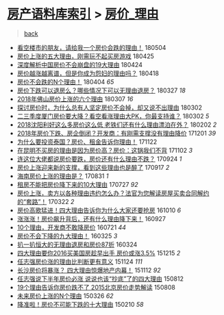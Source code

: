 [房产语料库索引](../../README.md)  > [房价_理由](房价_理由.md)
====
> [back](../README.md)

- [看空楼市的朋友，请给我一个房价会跌的理由！](http://jkwz.applinzi.com/ittc/7099290258254595088.html#%E7%9C%8B%E7%A9%BA%E6%A5%BC%E5%B8%82%E7%9A%84%E6%9C%8B%E5%8F%8B%EF%BC%8C%E8%AF%B7%E7%BB%99%E6%88%91%E4%B8%80%E4%B8%AA%E6%88%BF%E4%BB%B7%E4%BC%9A%E8%B7%8C%E7%9A%84%E7%90%86%E7%94%B1%EF%BC%81) 180504  
- [房价上涨的五大理由，刚需玩不起买房游戏](http://jkwz.applinzi.com/ittc/7095893621016626183.html#%E6%88%BF%E4%BB%B7%E4%B8%8A%E6%B6%A8%E7%9A%84%E4%BA%94%E5%A4%A7%E7%90%86%E7%94%B1%EF%BC%8C%E5%88%9A%E9%9C%80%E7%8E%A9%E4%B8%8D%E8%B5%B7%E4%B9%B0%E6%88%BF%E6%B8%B8%E6%88%8F) 180425  
- [深度解析中国房价不会崩盘的19大理由](http://jkwz.applinzi.com/ittc/7095598443483628560.html#%E6%B7%B1%E5%BA%A6%E8%A7%A3%E6%9E%90%E4%B8%AD%E5%9B%BD%E6%88%BF%E4%BB%B7%E4%B8%8D%E4%BC%9A%E5%B4%A9%E7%9B%98%E7%9A%8419%E5%A4%A7%E7%90%86%E7%94%B1) 180424  
- [房价越涨越离谱，但是你成为怨妇的理由吗？](http://jkwz.applinzi.com/ittc/7093459884488262667.html#%E6%88%BF%E4%BB%B7%E8%B6%8A%E6%B6%A8%E8%B6%8A%E7%A6%BB%E8%B0%B1%EF%BC%8C%E4%BD%86%E6%98%AF%E4%BD%A0%E6%88%90%E4%B8%BA%E6%80%A8%E5%A6%87%E7%9A%84%E7%90%86%E7%94%B1%E5%90%97%EF%BC%9F) 180418  
- [房价不会跌的N个理由！](http://jkwz.applinzi.com/ittc/7088178758421054475.html#%E6%88%BF%E4%BB%B7%E4%B8%8D%E4%BC%9A%E8%B7%8C%E7%9A%84N%E4%B8%AA%E7%90%86%E7%94%B1%EF%BC%81) 180404 *65* 
- [房价下跌可以退房么？哪些情况下可以无理由退房？](http://jkwz.applinzi.com/ittc/7084922830817068043.html#%E6%88%BF%E4%BB%B7%E4%B8%8B%E8%B7%8C%E5%8F%AF%E4%BB%A5%E9%80%80%E6%88%BF%E4%B9%88%EF%BC%9F%E5%93%AA%E4%BA%9B%E6%83%85%E5%86%B5%E4%B8%8B%E5%8F%AF%E4%BB%A5%E6%97%A0%E7%90%86%E7%94%B1%E9%80%80%E6%88%BF%EF%BC%9F) 180327 *18* 
- [2018年佛山房价上涨的六个理由](http://jkwz.applinzi.com/ittc/7077675005532177418.html#2018%E5%B9%B4%E4%BD%9B%E5%B1%B1%E6%88%BF%E4%BB%B7%E4%B8%8A%E6%B6%A8%E7%9A%84%E5%85%AD%E4%B8%AA%E7%90%86%E7%94%B1) 180307 *16* 
- [探讨房价时，为什么总有人坚定房价不会掉，却又说不出理由](http://jkwz.applinzi.com/ittc/7075851032850859014.html#%E6%8E%A2%E8%AE%A8%E6%88%BF%E4%BB%B7%E6%97%B6%EF%BC%8C%E4%B8%BA%E4%BB%80%E4%B9%88%E6%80%BB%E6%9C%89%E4%BA%BA%E5%9D%9A%E5%AE%9A%E6%88%BF%E4%BB%B7%E4%B8%8D%E4%BC%9A%E6%8E%89%EF%BC%8C%E5%8D%B4%E5%8F%88%E8%AF%B4%E4%B8%8D%E5%87%BA%E7%90%86%E7%94%B1) 180302  
- [二三季度厦门房价要大降？看空看涨理由大PK，你最支持谁？](http://jkwz.applinzi.com/ittc/7075806636302402566.html#%E4%BA%8C%E4%B8%89%E5%AD%A3%E5%BA%A6%E5%8E%A6%E9%97%A8%E6%88%BF%E4%BB%B7%E8%A6%81%E5%A4%A7%E9%99%8D%EF%BC%9F%E7%9C%8B%E7%A9%BA%E7%9C%8B%E6%B6%A8%E7%90%86%E7%94%B1%E5%A4%A7PK%EF%BC%8C%E4%BD%A0%E6%9C%80%E6%94%AF%E6%8C%81%E8%B0%81%EF%BC%9F) 180302 *5* 
- [2018沈阳利好这么多房价这么低 老铁们还有什么理由漂泊在外？](http://jkwz.applinzi.com/ittc/7065413922683618315.html#2018%E6%B2%88%E9%98%B3%E5%88%A9%E5%A5%BD%E8%BF%99%E4%B9%88%E5%A4%9A%E6%88%BF%E4%BB%B7%E8%BF%99%E4%B9%88%E4%BD%8E+%E8%80%81%E9%93%81%E4%BB%AC%E8%BF%98%E6%9C%89%E4%BB%80%E4%B9%88%E7%90%86%E7%94%B1%E6%BC%82%E6%B3%8A%E5%9C%A8%E5%A4%96%EF%BC%9F) 180202 *2* 
- [2018年房价下跌、房企倒闭？开发商：有刚需支撑没有理由降价](http://jkwz.applinzi.com/ittc/7042063869428630545.html#2018%E5%B9%B4%E6%88%BF%E4%BB%B7%E4%B8%8B%E8%B7%8C%E3%80%81%E6%88%BF%E4%BC%81%E5%80%92%E9%97%AD%EF%BC%9F%E5%BC%80%E5%8F%91%E5%95%86%EF%BC%9A%E6%9C%89%E5%88%9A%E9%9C%80%E6%94%AF%E6%92%91%E6%B2%A1%E6%9C%89%E7%90%86%E7%94%B1%E9%99%8D%E4%BB%B7) 171201 *39* 
- [为什么要投资泰国？房价、租金告诉你理由！](http://jkwz.applinzi.com/ittc/7038690397457482768.html#%E4%B8%BA%E4%BB%80%E4%B9%88%E8%A6%81%E6%8A%95%E8%B5%84%E6%B3%B0%E5%9B%BD%EF%BC%9F%E6%88%BF%E4%BB%B7%E3%80%81%E7%A7%9F%E9%87%91%E5%91%8A%E8%AF%89%E4%BD%A0%E7%90%86%E7%94%B1%EF%BC%81) 171122  
- [在昆明不买房的理由是因为房价高？房价：这锅我们不背](http://jkwz.applinzi.com/ittc/7031346170750845968.html#%E5%9C%A8%E6%98%86%E6%98%8E%E4%B8%8D%E4%B9%B0%E6%88%BF%E7%9A%84%E7%90%86%E7%94%B1%E6%98%AF%E5%9B%A0%E4%B8%BA%E6%88%BF%E4%BB%B7%E9%AB%98%EF%BC%9F%E6%88%BF%E4%BB%B7%EF%BC%9A%E8%BF%99%E9%94%85%E6%88%91%E4%BB%AC%E4%B8%8D%E8%83%8C) 171102 *3* 
- [连这位大佬都说房价要跌，房价还有什么理由不跌？](http://jkwz.applinzi.com/ittc/7016865588331414544.html#%E8%BF%9E%E8%BF%99%E4%BD%8D%E5%A4%A7%E4%BD%AC%E9%83%BD%E8%AF%B4%E6%88%BF%E4%BB%B7%E8%A6%81%E8%B7%8C%EF%BC%8C%E6%88%BF%E4%BB%B7%E8%BF%98%E6%9C%89%E4%BB%80%E4%B9%88%E7%90%86%E7%94%B1%E4%B8%8D%E8%B7%8C%EF%BC%9F) 170924 *1* 
- [房价上涨迎来新的支撑，看到这些理由也是醉了](http://jkwz.applinzi.com/ittc/7014331662949942288.html#%E6%88%BF%E4%BB%B7%E4%B8%8A%E6%B6%A8%E8%BF%8E%E6%9D%A5%E6%96%B0%E7%9A%84%E6%94%AF%E6%92%91%EF%BC%8C%E7%9C%8B%E5%88%B0%E8%BF%99%E4%BA%9B%E7%90%86%E7%94%B1%E4%B9%9F%E6%98%AF%E9%86%89%E4%BA%86) 170917 *2* 
- [海南房价上涨的理由是？](http://jkwz.applinzi.com/ittc/7007997889996129297.html#%E6%B5%B7%E5%8D%97%E6%88%BF%E4%BB%B7%E4%B8%8A%E6%B6%A8%E7%9A%84%E7%90%86%E7%94%B1%E6%98%AF%EF%BC%9F) 170831 *1* 
- [租房不能把房价降下来的10大理由](http://jkwz.applinzi.com/ittc/6995038420735624208.html#%E7%A7%9F%E6%88%BF%E4%B8%8D%E8%83%BD%E6%8A%8A%E6%88%BF%E4%BB%B7%E9%99%8D%E4%B8%8B%E6%9D%A5%E7%9A%8410%E5%A4%A7%E7%90%86%E7%94%B1) 170727 *92* 
- [房价上涨，卖方以各种理由违约怎么办？法官为您解读房屋买卖合同解约的“套路”！](http://jkwz.applinzi.com/ittc/6947816933046092804.html#%E6%88%BF%E4%BB%B7%E4%B8%8A%E6%B6%A8%EF%BC%8C%E5%8D%96%E6%96%B9%E4%BB%A5%E5%90%84%E7%A7%8D%E7%90%86%E7%94%B1%E8%BF%9D%E7%BA%A6%E6%80%8E%E4%B9%88%E5%8A%9E%EF%BC%9F%E6%B3%95%E5%AE%98%E4%B8%BA%E6%82%A8%E8%A7%A3%E8%AF%BB%E6%88%BF%E5%B1%8B%E4%B9%B0%E5%8D%96%E5%90%88%E5%90%8C%E8%A7%A3%E7%BA%A6%E7%9A%84%E2%80%9C%E5%A5%97%E8%B7%AF%E2%80%9D%EF%BC%81) 170322 *2* 
- [房价高歌猛进！四大理由告诉你为什么大家还要抢房](http://jkwz.applinzi.com/ittc/6887406880254592004.html#%E6%88%BF%E4%BB%B7%E9%AB%98%E6%AD%8C%E7%8C%9B%E8%BF%9B%EF%BC%81%E5%9B%9B%E5%A4%A7%E7%90%86%E7%94%B1%E5%91%8A%E8%AF%89%E4%BD%A0%E4%B8%BA%E4%BB%80%E4%B9%88%E5%A4%A7%E5%AE%B6%E8%BF%98%E8%A6%81%E6%8A%A2%E6%88%BF) 161010 *6* 
- [涨涨涨！房价飙升背后，还有什么理由降下来！](http://jkwz.applinzi.com/ittc/6882558972405482501.html#%E6%B6%A8%E6%B6%A8%E6%B6%A8%EF%BC%81%E6%88%BF%E4%BB%B7%E9%A3%99%E5%8D%87%E8%83%8C%E5%90%8E%EF%BC%8C%E8%BF%98%E6%9C%89%E4%BB%80%E4%B9%88%E7%90%86%E7%94%B1%E9%99%8D%E4%B8%8B%E6%9D%A5%EF%BC%81) 160927  
- [10个理由，开发商不敢降房价](http://jkwz.applinzi.com/ittc/6857247916934300676.html#10%E4%B8%AA%E7%90%86%E7%94%B1%EF%BC%8C%E5%BC%80%E5%8F%91%E5%95%86%E4%B8%8D%E6%95%A2%E9%99%8D%E6%88%BF%E4%BB%B7) 160721 *44* 
- [房价不会下降的九大理由！](http://jkwz.applinzi.com/ittc/6813659710125245444.html#%E6%88%BF%E4%BB%B7%E4%B8%8D%E4%BC%9A%E4%B8%8B%E9%99%8D%E7%9A%84%E4%B9%9D%E5%A4%A7%E7%90%86%E7%94%B1%EF%BC%81) 160325 *3* 
- [扒一扒恒大的无理由退房和房价87折](http://jkwz.applinzi.com/ittc/6812713108430652421.html#%E6%89%92%E4%B8%80%E6%89%92%E6%81%92%E5%A4%A7%E7%9A%84%E6%97%A0%E7%90%86%E7%94%B1%E9%80%80%E6%88%BF%E5%92%8C%E6%88%BF%E4%BB%B787%E6%8A%98) 160324  
- [四大理由要你2016买美国房趁早出手 房价或涨3.5%](http://jkwz.applinzi.com/ittc/6776101218992784389.html#%E5%9B%9B%E5%A4%A7%E7%90%86%E7%94%B1%E8%A6%81%E4%BD%A02016%E4%B9%B0%E7%BE%8E%E5%9B%BD%E6%88%BF%E8%B6%81%E6%97%A9%E5%87%BA%E6%89%8B+%E6%88%BF%E4%BB%B7%E6%88%96%E6%B6%A83.5%25) 151215 *2* 
- [任志强房价涨的理由比判断更有意义](http://jkwz.applinzi.com/ittc/6768032217968411652.html#%E4%BB%BB%E5%BF%97%E5%BC%BA%E6%88%BF%E4%BB%B7%E6%B6%A8%E7%9A%84%E7%90%86%E7%94%B1%E6%AF%94%E5%88%A4%E6%96%AD%E6%9B%B4%E6%9C%89%E6%84%8F%E4%B9%89) 151124 *111* 
- [长沙房价将暴涨？ 四大理由惊爆地产内幕！](http://jkwz.applinzi.com/ittc/6763719704455939076.html#%E9%95%BF%E6%B2%99%E6%88%BF%E4%BB%B7%E5%B0%86%E6%9A%B4%E6%B6%A8%EF%BC%9F+%E5%9B%9B%E5%A4%A7%E7%90%86%E7%94%B1%E6%83%8A%E7%88%86%E5%9C%B0%E4%BA%A7%E5%86%85%E5%B9%95%EF%BC%81) 151112 *92* 
- [任志强说下半年房价必涨 说说也该“抄底”了的四大理由](http://jkwz.applinzi.com/ittc/547650615691196757.html#%E4%BB%BB%E5%BF%97%E5%BC%BA%E8%AF%B4%E4%B8%8B%E5%8D%8A%E5%B9%B4%E6%88%BF%E4%BB%B7%E5%BF%85%E6%B6%A8+%E8%AF%B4%E8%AF%B4%E4%B9%9F%E8%AF%A5%E2%80%9C%E6%8A%84%E5%BA%95%E2%80%9D%E4%BA%86%E7%9A%84%E5%9B%9B%E5%A4%A7%E7%90%86%E7%94%B1) 150812  
- [19个理由告诉你房价跌不了 2015北京房价走势解读](http://jkwz.applinzi.com/ittc/547650615591544530.html#19%E4%B8%AA%E7%90%86%E7%94%B1%E5%91%8A%E8%AF%89%E4%BD%A0%E6%88%BF%E4%BB%B7%E8%B7%8C%E4%B8%8D%E4%BA%86+2015%E5%8C%97%E4%BA%AC%E6%88%BF%E4%BB%B7%E8%B5%B0%E5%8A%BF%E8%A7%A3%E8%AF%BB) 150808  
- [未来房价上涨的N个理由](http://jkwz.applinzi.com/ittc/547650611396280428.html#%E6%9C%AA%E6%9D%A5%E6%88%BF%E4%BB%B7%E4%B8%8A%E6%B6%A8%E7%9A%84N%E4%B8%AA%E7%90%86%E7%94%B1) 150326 *62* 
- [降准啦！房价不可能下跌的十大理由](http://jkwz.applinzi.com/ittc/547650611390579880.html#%E9%99%8D%E5%87%86%E5%95%A6%EF%BC%81%E6%88%BF%E4%BB%B7%E4%B8%8D%E5%8F%AF%E8%83%BD%E4%B8%8B%E8%B7%8C%E7%9A%84%E5%8D%81%E5%A4%A7%E7%90%86%E7%94%B1) 150210 *58* 
